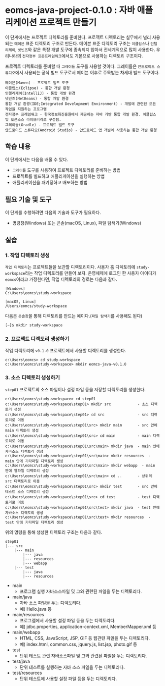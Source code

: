 # eomcs-java-project-0.1.0 : 자바 애플리케이션 프로젝트 만들기

이 단계에서는 프로젝트 디렉토리를 준비한다.
프로젝트 디렉토리는 실무에서 널리 사용되는 `메이븐` 표준 디렉토리 구조로 만든다.
메이븐 표준 디렉토리 구조는 `이클립스`나 `인텔리제이`, `넷빈즈`와 같은 특정 개발 도구에 종속되지 않아서 전세계적으로 많이 사용한다.
우리나라의 `전자정부 표준프레임워크`에서도 기본으로 사용하는 디렉토리 구조이다.

프로젝트 디렉토리를 준비할 때 `그레이들` 도구를 사용할 것이다.
그레이들은 `안드로이드 스튜디오`에서 사용되는 공식 빌드 도구로서 메이븐 이후로 주목받는 차세대 빌드 도구이다.

```
메이븐(Maven) - 프로젝트 빌드 도구
이클립스(Eclipse) - 통합 개발 환경
인텔리제이(IntelliJ) - 통합 개발 환경
넷빈즈(NetBeans) - 통합 개발 환경
통합 개발 환경(IDE;Integrated Development Environment) - 개발에 관련된 모든 작업을 지원하는 프로그램
전자정부 프레임워크 - 한국정보화진흥원에서 제공하는 자바 기반 통합 개발 환경. 이클립스 및 오픈소스 라이브러리로 구성됨.
그레이들(Gradle) - 프로젝트 빌드 도구
안드로이드 스튜디오(Android Studio) - 안드로이드 앱 개발에 사용하는 통합 개발 환경
```

## 학습 내용

이 단계에서는 다음을 배울 수 있다.

- `그레이들` 도구를 사용하여 프로젝트 디렉토리를 준비하는 방법
- 프로젝트를 빌드하고 애플리케이션을 실행하는 방법
- 애플리케이션을 패키징하고 배포하는 방법

## 필요 기술 및 도구
이 단계를 수행하려면 다음의 기술과 도구가 필요하다.
- 명령창(Windows) 또는 콘솔(macOS, Linux), 파일 탐색기(Windows)

## 실습

### 1. 작업 디렉토리 생성

`작업 디렉토리`는 프로젝트들을 보관할 디렉토리이다.
사용자 홈 디렉토리에 `study-workspace`라는 작업 디렉토리를 만들어 보자.
운영체제에 로그인 한 사용자 아이디가 `eomcs`이라고 가정한다면, 작업 디렉토리의 경로는 다음과 같다.

```
[Windows]
C:\Users\eomcs\study-workspace

[macOS, Linux]
/Users/eomcs/study-workspace
```

다음은 `콘솔창`을 통해 디렉토리를 만드는 예이다.(`파일 탐색기`를 사용해도 된다)
```bash
[~]$ mkdir study-workspace
```

### 2. 프로젝트 디렉토리 생성하기
작업 디렉토리에 `v0.1.0` 프로젝트에서 사용할 디렉토리를 생성한다.
```
c:\Users\eomcs> cd study-workspace
c:\Users\eomcs\study-workspace> mkdir eomcs-java-v0.1.0
```

### 3. 소스 디렉토리 생성하기
`step01` 프로젝트의 소스 파일이나 설정 파일 등을 저장할 디렉토리를 생성한다.
```
c:\Users\eomcs\study-workspace> cd step01
c:\Users\eomcs\study-workspace\step01> mkdir src            - 소스 디렉토리 생성
c:\Users\eomcs\study-workspace\step01> cd src               - src 디렉토리로 이동
c:\Users\eomcs\study-workspace\step01\src> mkdir main       - src 안에 main 디렉토리 생성
c:\Users\eomcs\study-workspace\step01\src> cd main          - main 디렉토리로 이동
c:\Users\eomcs\study-workspace\step01\src\main> mkdir java  - main 안에 자바소스 디렉토리 생성
c:\Users\eomcs\study-workspace\step01\src\main> mkdir resources  - main 안에 기타파일 디렉토리 생성
c:\Users\eomcs\study-workspace\step01\src\main> mkdir webapp  - main 안에 웹파일 디렉토리 생성
c:\Users\eomcs\study-workspace\step01\src\main> cd ..       - 상위의 src 디렉토리로 이동
c:\Users\eomcs\study-workspace\step01\src> mkdir test       - src 안에 테스트 소스 디렉토리 생성
c:\Users\eomcs\study-workspace\step01\src> cd test          - test 디렉토리로 이동
c:\Users\eomcs\study-workspace\step01\src\test> mkdir java  - test 안에 자바소스 디렉토리 생성
c:\Users\eomcs\study-workspace\step01\src\test> mkdir resources  - test 안에 기타파일 디렉토리 생성
```

위의 명령을 통해 생성한 디렉토리 구조는 다음과 같다.
```
step01
|--- src
    |--- main
        |--- java
        |--- resources
        |--- webapp
    |--- test
        |--- java
        |--- resources
```  
- main
    - 프로그램 실행 자바소스파일 및 그와 관련된 파일을 두는 디렉토리다.
- main/java
    - 자바 소스 파일을 두는 디렉토리다.
    - 예) Hello.java 등
- main/resources
    - 프로그램에서 사용할 설정 파일 등을 두는 디렉토리다.
    - 예) jdbc.properties, application-context.xml, MemberMapper.xml 등
- main/webapp
    - HTML, CSS, JavaScript, JSP, GIF 등 웹관련 파일을 두는 디렉토리다.
    - 예) index.html, common.css, jquery.js, list.jsp, photo.gif 등
- test
    - 단위 테스트 관련 자바소스파일 및 그와 관련된 파일을 두는 디렉토리다.
- test/java
    - 단위 테스트를 실행하는 자바 소스 파일을 두는 디렉토리다.
- test/resources
    - 단위 테스트에 사용할 설정 파일 등을 두는 디렉토리다.
